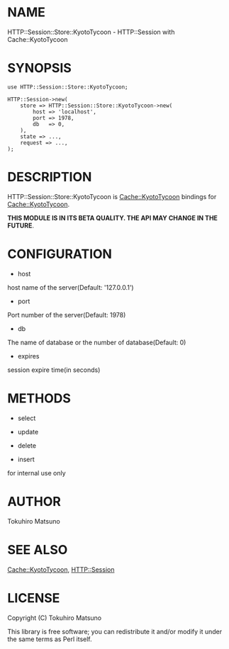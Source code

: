 # NAME

HTTP::Session::Store::KyotoTycoon - HTTP::Session with Cache::KyotoTycoon

# SYNOPSIS

    use HTTP::Session::Store::KyotoTycoon;

    HTTP::Session->new(
        store => HTTP::Session::Store::KyotoTycoon->new(
            host => 'localhost',
            port => 1978,
            db   => 0,
        ),
        state => ...,
        request => ...,
    );

# DESCRIPTION

HTTP::Session::Store::KyotoTycoon is [Cache::KyotoTycoon](http://search.cpan.org/perldoc?Cache::KyotoTycoon) bindings for [Cache::KyotoTycoon](http://search.cpan.org/perldoc?Cache::KyotoTycoon).

__THIS MODULE IS IN ITS BETA QUALITY. THE API MAY CHANGE IN THE FUTURE__.

# CONFIGURATION

- host

host name of the server(Default: '127.0.0.1')

- port

Port number of the server(Default: 1978)

- db

The name of database or the number of database(Default: 0)

- expires

session expire time(in seconds)

# METHODS

- select

- update

- delete

- insert

for internal use only

# AUTHOR

Tokuhiro Matsuno <tokuhirom AAJKLFJEF GMAIL COM>

# SEE ALSO

[Cache::KyotoTycoon](http://search.cpan.org/perldoc?Cache::KyotoTycoon), [HTTP::Session](http://search.cpan.org/perldoc?HTTP::Session)

# LICENSE

Copyright (C) Tokuhiro Matsuno

This library is free software; you can redistribute it and/or modify
it under the same terms as Perl itself.